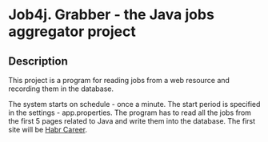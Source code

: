 # Job4j. Grabber - the Java jobs aggregator project

## Description

This project is a program for reading jobs from a web resource and recording them in the database.

The system starts on schedule - once a minute.  The start period is specified in the settings - app.properties.
The program has to read all the jobs from the first 5 pages related to Java and write them into the database.
The first site will be [Habr Career](https://career.habr.com/). 
